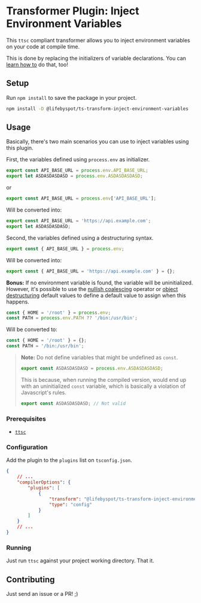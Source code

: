 # Transformer Plugin: Inject Environment Variables

This `ttsc` compliant transformer allows you to inject environment variables on your code at compile time.

This is done by replacing the initializers of variable declarations. You can [learn how to](https://blogs.u2u.be/diedrik/post/typescript-transformers-transform-and-rise-up) do that, too!


## Setup

Run `npm install` to save the package in your project.

```sh
npm install -D @lifebyspot/ts-transform-inject-environment-variables 
```

## Usage

Basically, there's two main scenarios you can use to inject variables using this plugin.

First, the variables defined using `process.env` as initializer.

```ts
export const API_BASE_URL = process.env.API_BASE_URL;
export let ASDASDASDASD = process.env.ASDASDASDASD;
```

or 

```ts
export const API_BASE_URL = process.env['API_BASE_URL'];
```

Will be converted into:

```js
export const API_BASE_URL = 'https://api.example.com';
export let ASDASDASDASD;
```

Second, the variables defined using a destructuring syntax.

```ts
export const { API_BASE_URL } = process.env;
```

Will be converted into:

```js
export const { API_BASE_URL = 'https://api.example.com' } = {};
```

**Bonus:** If no environment variable is found, the variable will be uninitialized. However, it's possible to use the [nullish coalescing](https://developer.mozilla.org/en-US/docs/Web/JavaScript/Reference/Operators/Nullish_coalescing_operator) operator or [object destructuring](https://developer.mozilla.org/en-US/docs/Web/JavaScript/Reference/Operators/Destructuring_assignment#object_destructuring) default values to define a default value to assign when this happens.

```ts
const { HOME = '/root' } = process.env;
const PATH = process.env.PATH ?? '/bin:/usr/bin';
```

Will be converted to:

```js
const { HOME = '/root' } = {};
const PATH = '/bin:/usr/bin';
```

> **Note:** Do not define variables that might be undefined as `const`.
> 
> ```ts
> export const ASDASDASDASD = process.env.ASDASDASDASD;
> ```
> 
> This is because, when running the compiled version, would end up with an uninitialized `const` variable, which is basically a violation of Javascript's rules.
> 
> ```js
> export const ASDASDASDASD; // Not valid
> ```

### Prerequisites

- [`ttsc`](https://github.com/cevek/ttypescript)

### Configuration

Add the plugin to the `plugins` list on `tsconfig.json`.

```json
{
    // ...
    "compilerOptions": {
        "plugins": [
            {
                "transform": "@lifebyspot/ts-transform-inject-environment-variables",
                "type": "config"
            }
        ]
    }
    // ...
}
```

### Running

Just run `ttsc` against your project working directory. That it.


## Contributing

Just send an issue or a PR! ;)
